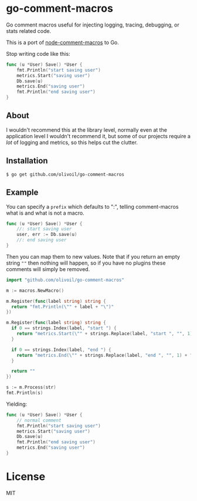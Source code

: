 
# go-comment-macros

  Go comment macros useful for injecting logging, tracing, debugging, or stats related code.

  This is a port of [node-comment-macros](https://github.com/visionmedia/node-comment-macros) to Go.

  Stop writing code like this:

```go
func (u *User) Save() *User {
	fmt.Println("start saving user")
	metrics.Start("saving user")
	Db.save(u)
	metrics.End("saving user")
	fmt.Println("end saving user")
}
```

## About

  I wouldn't recommend this at the library level, normally even at the application level I wouldn't recommend it, but some of our projects require a _lot_ of logging and metrics, so this helps cut the clutter.

## Installation

```
$ go get github.com/olivoil/go-comment-macros
```

## Example

 You can specify a `prefix` which defaults to ":",
 telling comment-macros what is and what is not a macro.

```go
func (u *User) Save() *User {
	//: start saving user
	user, err := Db.save(u)
	//: end saving user
}
```

 Then you can map them to new values. Note that if you
 return an empty string `""` then nothing will happen,
 so if you have no plugins these comments will simply
 be removed.

```go
import "github.com/olivoil/go-comment-macros"

m := macros.NewMacro()

m.Register(func(label string) string {
  return "fmt.Println(\"" + label + "\")"
})

m.Register(func(label string) string {
  if 0 == strings.Index(label, "start ") {
    return "metrics.Start(\"" + strings.Replace(label, "start ", "", 1) + "\")"
  }

  if 0 == strings.Index(label, "end ") {
    return "metrics.End(\"" + strings.Replace(label, "end ", "", 1) + "\")"
  }

  return ""
})

s := m.Process(str)
fmt.Println(s)
```

  Yielding:

```go
func (u *User) Save() *User {
	// normal comment
	fmt.Println("start saving user")
	metrics.Start("saving user")
	Db.save(u)
	fmt.Println("end saving user")
	metrics.End("saving user")
}
```

# License

  MIT

